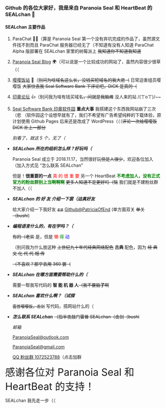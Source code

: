 ### Github 的各位大家好，我是来自 Paranoia Seal 和 HeartBeat 的 SEALchan 👋



#### SEALchan 主要作品

1.  ParaChat 👯‍♂️（算是 Paranoia Seal 第一个没有弃坑完成的作品了，虽然源文件找不到而且 ParaChat 服务器已经无了（不知道有没有人知道 ParaChat Alpha 版部署在 SEALchan 家里的树莓派上 ~~我知道你不知道我知道~~

2.  [Paranoia Seal Blog](blog.paranoiaseal.website) 🌍（可以说是一个比较成功的网站了，虽然内容很少很草（（

3.  [嘤嘤饭站](SEALchanPS.github.io/YingyingChan) 👧（~~别问为啥域名这么长，没钱买短域名的我大悲（~~ 日常迫害组员嘤嘤饭 ~~大家快去我 Seal Software Bank 下评论吧，DiCK 是真的（~~ 

4.  [印章论坛](https://forum.paranoiaseal.website) 👍（别问我为啥有钱买域名~~，问就是我脑瘫~~ 没人来的站 /(ㄒoㄒ)/~~

5.  [Seal Software Bank 印章软件园](https://apps.paranoiaseal.website) **重点大事** 我搭建这个东西我网站崩了三次（悲 （软件园这个设想早就有了，我们不希望有广告希望纯粹的下载体验，原计划使用 Github Pages 后来还是改成了 WordPress（（（~~评论一次给嘤嘤饭 DiCK 补上一部分~~

    *别看了，就这 5 个，无了（*



-   ***SEALchan 所在的组织怎么样？好玩吗（***

    Paranoia Seal 成立于 2018.11.17，当然很好玩~~但是人很少~~，欢迎各位加入（加入方式见 “怎么联系 SEALchan”

    但是！**很重要的一点** <font color="red">真 的 很 重 要</font> 另一个 HeartBeat <font color="green"><b>不考虑加人，没有正式官方的粉丝群别上当啊啊啊</b></font> ~~更多人知道不是更好吗（恼~~ 我们就是不建粉丝群不加人（（

    

-   ***SEALchan 的 好 友 介绍一下罢（迫真好友***

    给大家介绍一下我好友 ~~<font size=1>老婆</font>~~  [Github@PatriciaOfEnd](https://github.com/PatriciaOfEnd) (单方面双关 ~~单关（bushi~~)

    

-   ***编程语言什么的，有在学吗？（***

    ~~有的（老实~~ 是，但是 <font color="red">懒</font> <font color="green">得</font> <font color="blue">动</font>

    （别问我为什么放这种   ~~上世纪九十年代经典网络配色~~   **古典** 配色，因为 ~~经 典 文 化 代 代 相 传~~

    ~~（不喜欢？那宁去用 360 罢（~~

    

-   ***SEALchan 在哪方面需要帮助什么的（***

    需要一帮我写代码的 **智  能  机  器  人**~~（我不要脑**子**啊~~



-   ***SEALchan 喜欢什么啊？（试探***

    ~~<font size=2>雷普嘤嘤饭，击剑</font>~~ 写代码，搭网站什么的（

    

-   ***怎么联系 SEALchan*** ~~（指半夜敲门雷普 SEALchan（击剑（bushi~~

    *邮箱*

    [ParanoiaSeal@outlook.com](mailto:ParanoiaSeal@outlook.com)

    [ParanoiaSeal@gmail.com](mailto:ParanoiaSeal@gmail.com)

    [QQ 粉丝群 1072523788](https://jq.qq.com/?_wv=1027&k=spC03s4d)（点击加群



<font size=6> 感谢各位对 Paranoia Seal 和 HeartBeat 的支持！</font>

SEALchan 我先走一步（（

